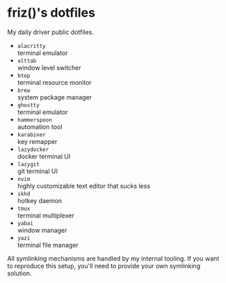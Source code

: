 # friz()'s dotfiles
My daily driver public dotfiles.

- `alacritty`  
  terminal emulator
- `alttab`  
  window level switcher
- `btop`  
  terminal resource monitor
- `brew`  
  system package manager
- `ghostty`  
  terminal emulator
- `hammerspoon`  
  automation tool
- `karabiner`  
  key remapper
- `lazydocker`  
  docker terminal UI
- `lazygit`  
  git terminal UI
- `nvim`  
  highly customizable text editor that sucks less
- `skhd`  
  hotkey daemon
- `tmux`  
  terminal multiplexer
- `yabai`  
  window manager
- `yazi`  
  terminal file manager

All symlinking mechanisms are handled by my internal tooling. If you want to reproduce this setup, you'll need to provide your own symlinking solution.

